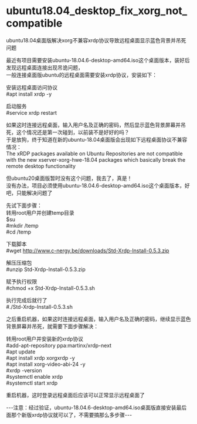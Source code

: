 # ubuntu18.04_desktop_fix_xorg_not_compatible  
ubuntu18.04桌面版解决xorg不兼容xrdp协议导致远程桌面显示蓝色背景并吊死问题  
   
最近有项目需要安装ubuntu-18.04.6-desktop-amd64.iso这个桌面版本，装好后发现远程桌面连接出现吊诡问题，  
一般连接桌面版ubuntu的远程桌面需要安装xrdp协议，安装如下：  
  
安装远程桌面访问协议   
#apt install xrdp -y  
  
启动服务  
#service xrdp restart  
  
如果这时连接远程桌面，输入用户名及正确的密码，然后显示蓝色背景屏幕并吊死，这个情况还是第一次碰到，以前装不是好好的吗？  
于是放狗，终于知道在新的ubuntu-18.04桌面版会出现如下远程桌面协议不兼容情况：  
The xRDP packages available on Ubuntu Repositories are not compatible with the new xserver-xorg-hwe-18.04 packages 
which basically break the remote desktop functionality  
  
但ubuntu20桌面版暂时没有这个问题，我去了，真是！  
没有办法，项目必须使用ubuntu-18.04.6-desktop-amd64.iso这个桌面版本，好吧，只能解决问题了  
  
先试下面步骤：  
转用root用户并创建temp目录  
$su  
#mkdir /temp  
#cd /temp  
  
下载脚本  
#wget http://www.c-nergy.be/downloads/Std-Xrdp-Install-0.5.3.zip  
  
解压压缩包  
#unzip Std-Xrdp-Install-0.5.3.zip  
  
赋予执行权限  
#chmod +x Std-Xrdp-Install-0.5.3.sh  
  
执行完成后就行了  
#./Std-Xrdp-Install-0.5.3.sh  
  
之后重启机器，如果这时连接远程桌面，输入用户名及正确的密码，继续显示蓝色背景屏幕并吊死，就需要下面步骤解决：  
  
转用root用户并安装新的xrdp协议  
#add-apt-repository ppa:martinx/xrdp-next  
#apt update  
#apt install xrdp xorgxrdp -y  
#apt install xorg-video-abi-24 -y  
#xrdp -version  
#systemctl enable xrdp  
#systemctl start xrdp  
  
重启机器，这时登录远程桌面后应该可以正常显示远程桌面了  
  
---注意：经过验证，ubuntu-18.04.6-desktop-amd64.iso桌面版直接安装最后面那个新版xrdp协议就可以了，不需要搞那么多步骤---  




